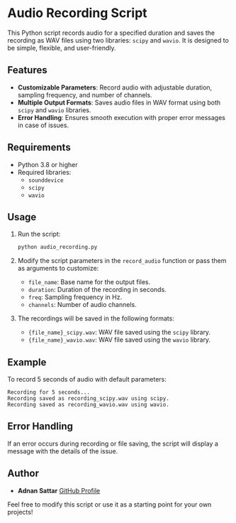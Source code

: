 # Audio Recording Script

This Python script records audio for a specified duration and saves the recording as WAV files using two libraries: `scipy` and `wavio`. It is designed to be simple, flexible, and user-friendly.

## Features

- **Customizable Parameters**: Record audio with adjustable duration, sampling frequency, and number of channels.
- **Multiple Output Formats**: Saves audio files in WAV format using both `scipy` and `wavio` libraries.
- **Error Handling**: Ensures smooth execution with proper error messages in case of issues.

## Requirements

- Python 3.8 or higher
- Required libraries:
  - `sounddevice`
  - `scipy`
  - `wavio`

## Usage

1. Run the script:
   ```bash
   python audio_recording.py
   ```
2. Modify the script parameters in the `record_audio` function or pass them as arguments to customize:
   - `file_name`: Base name for the output files.
   - `duration`: Duration of the recording in seconds.
   - `freq`: Sampling frequency in Hz.
   - `channels`: Number of audio channels.

3. The recordings will be saved in the following formats:
   - `{file_name}_scipy.wav`: WAV file saved using the `scipy` library.
   - `{file_name}_wavio.wav`: WAV file saved using the `wavio` library.

## Example

To record 5 seconds of audio with default parameters:
```
Recording for 5 seconds...
Recording saved as recording_scipy.wav using scipy.
Recording saved as recording_wavio.wav using wavio.
```

## Error Handling

If an error occurs during recording or file saving, the script will display a message with the details of the issue.

## Author

- **Adnan Sattar**
  [GitHub Profile](https://github.com/AdnanSattar)

Feel free to modify this script or use it as a starting point for your own projects!
